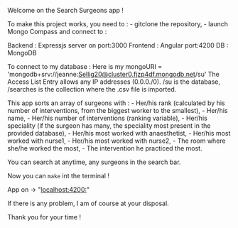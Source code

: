 Welcome on the Search Surgeons app !

To make this project works, you need to :
    - gitclone the repository,
    - launch Mongo Compass and connect to : 

Backend : Expressjs server on port:3000
Frontend : Angular port:4200
DB : MongoDB

To connect to my database :
    Here is my mongoURI = 'mongodb+srv://jeanne:Sellig20@cluster0.fjzp4df.mongodb.net/su'
    The Access List Entry allows any IP addresses (0.0.0./0).
    /su is the database, /searches is the collection where the .csv file is imported.

This app sorts an array of surgeons with :
    - Her/his rank (calculated by his number of interventions, from the biggest worker to the smallest),
    - Her/his name,
    - Her/his number of interventions (ranking variable),
    - Her/his speciality (if the surgeon has many, the speciality most present in the provided database),
    - Her/his most worked with anaesthetist,
    - Her/his most worked with nurse1,
    - Her/his most worked with nurse2,
    - The room where she/he worked the most,
    - The intervention he practiced the most.

You can search at anytime, any surgeons in the search bar.

Now you can `make` int the terminal !

App on -> "[localhost:4200:](http://localhost:4200/)"

If there is any problem, I am of course at your disposal.

Thank you for your time !
